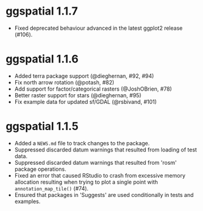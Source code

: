 # ggspatial 1.1.7

* Fixed deprecated behaviour advanced in the latest ggplot2
  release (#106).

# ggspatial 1.1.6

* Added terra package support (@dieghernan, #92, #94)
* Fix north arrow rotation (@potash, #82)
* Add support for factor/categorical rasters (@JoshOBrien, #78)
* Better raster support for stars (@dieghernan, #95)
* Fix example data for updated sf/GDAL (@rsbivand, #101)

# ggspatial 1.1.5

* Added a `NEWS.md` file to track changes to the package.
* Suppressed discarded datum warnings that resulted from loading
  of test data.
* Suppressed discarded datum warnings that resulted from
  'rosm' package operations.
* Fixed an error that caused RStudio to crash from excessive
  memory allocation resulting when trying to plot a single point
  with `annotation_map_tile()` (#74).
* Ensured that packages in 'Suggests' are used conditionally in
  tests and examples.
